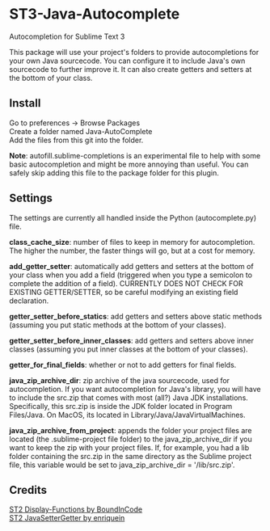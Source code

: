# ST3-Java-Autocomplete
Autocompletion for Sublime Text 3  
  
This package will use your project's folders to provide autocompletions for your own Java sourcecode. You can configure it to include Java's own sourcecode to further improve it. It can also create getters and setters at the bottom of your class.
  
## Install
Go to preferences -> Browse Packages  
Create a folder named Java-AutoComplete  
Add the files from this git into the folder.  
  
**Note**: autofill.sublime-completions is an experimental file to help with some basic autocompletion and might be more annoying than useful. You can safely skip adding this file to the package folder for this plugin.  
  
  
## Settings  
The settings are currently all handled inside the Python (autocomplete.py) file.  
  
  
**class_cache_size**: number of files to keep in memory for autocompletion. The higher the number, the faster things will go, but at a cost for memory.  
  
**add_getter_setter**: automatically add getters and setters at the bottom of your class when you add a field (triggered when you type a semicolon to complete the addition of a field). CURRENTLY DOES NOT CHECK FOR EXISTING GETTER/SETTER, so be careful modifying an existing field declaration.  
  
**getter_setter_before_statics**: add getters and setters above static methods (assuming you put static methods at the bottom of your classes).  
  
**getter_setter_before_inner_classes**: add getters and setters above inner classes (assuming you put inner classes at the bottom of your classes).  
  
**getter_for_final_fields**: whether or not to add getters for final fields.  
  
**java_zip_archive_dir**: zip archive of the java sourcecode, used for autocompletion. If you want autocompletion for Java's library, you will have to include the src.zip that comes with most (all?) Java JDK installations. Specifically, this src.zip is inside the JDK folder located in Program Files/Java. On MacOS, its located in Library/Java/JavaVirtualMachines.  
  
**java_zip_archive_from_project**: appends the folder your project files are located (the .sublime-project file folder) to the java_zip_archive_dir if you want to keep the zip with your project files. If, for example, you had a lib folder containing the src.zip in the same directory as the Sublime project file, this variable would be set to java_zip_archive_dir = '/lib/src.zip'.  
  
  
## Credits
[ST2 Display-Functions by BoundInCode](https://github.com/BoundInCode/Display-Functions)  
[ST2 JavaSetterGetter by enriquein](https://github.com/enriquein/JavaSetterGetter)
